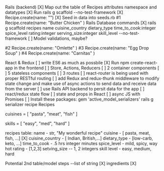 Rails (backend)
[X] Map out the table of Recipes attributes namespace and datatypes
[X] Run rails g scaffold --no-test-framework 
[X] Recipe.create(name: "")
[X] Seed in data into seeds.rb
#1 Recipe.create(name: "Butter Chicken" )
Rails Database commands
[X] rails g scaffold recipes name cuisine_country dietary_type time_to_cook:integer spice_level rating:integer serving_size:integer skill_level --no-test-framework
[ ] Model validations, maybe?


#2 Recipe.create(name: "Omlette" )
#3 Recipe.create(name: "Egg Drop Soup" )
#4 Recipe.create(name: "Carnitas" )

React & Redux
[ ] write ES6 as much as possbile
[X] Run npm create-react-app in the frontend 
[ ] Store, Actions, Reducers
[ ] 2 container components
[ ] 5 stateless components
[ ] 3 routes
[ ] react-router is being used with proper RESTful routing
[ ] add Redux and redux-thunk middleware to modify state change and make use of async actions to send data and receive data from the server
[ ] use Rails API backend to persit data for the app
[ ] react/redux state flow
[ ] state and props in React
[ ] async JS with Promises
[ ] Install these packages: 
    gem 'active_model_serializers' 
    rails g serializer recipe
Recipes 



cuisines = [
    "pasta", 
    "meat", 
    "fish"
]

skills = [
    "easy", 
    "med", 
    "hard"
]

recipes table:
name - str, "My wonderful recipe"
cuisine - [ pasta, meat, fish, ...] [X]
cuisine_country - [ Indian, British,...]
dietary_type - [low-carb, keto, ...]
time_to_cook - .5 hrs integer minutes
spice_level - mild, spicy, way hot 
rating - [1,2,3]
setving_size -- 1, 2 integers
skill level - easy, medium, hard


Potential 2nd table/model 
steps --list of string [X]
ingredients [X]


